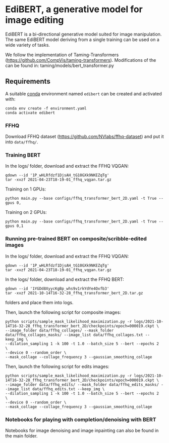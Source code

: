 # EdiBERT, a generative model for image editing

EdiBERT is a bi-directional generative model suited for image manipulation. The same EdiBERT model deriving from a single training can be used on a wide variety of tasks.

We follow the implementation of Taming-Transformers (https://github.com/CompVis/taming-transformers).
Modifications of the  can be found in: taming/models/bert_transformer.py

## Requirements
A suitable [conda](https://conda.io/) environment named `edibert` can be created
and activated with:

```
conda env create -f environment.yaml
conda activate edibert
```

### FFHQ
Download FFHQ dataset (https://github.com/NVlabs/ffhq-dataset) and put it into `data/ffhq/`.

### Training BERT

In the logs/ folder, download and extract the FFHQ VQGAN:
```
gdown --id '1P_wHLRfdzf1DjsAH_tG10GXk9NKEZqTg'
tar -xvzf 2021-04-23T18-19-01_ffhq_vqgan.tar.gz
```

Training on 1 GPUs:
```
python main.py --base configs/ffhq_transformer_bert_2D.yaml -t True --gpus 0,
```
Training on 2 GPUs:
```
python main.py --base configs/ffhq_transformer_bert_2D.yaml -t True --gpus 0,1
```


### Running pre-trained BERT on composite/scribble-edited images

In the logs/ folder, download and extract the FFHQ VQGAN:
```
gdown --id '1P_wHLRfdzf1DjsAH_tG10GXk9NKEZqTg'
tar -xvzf 2021-04-23T18-19-01_ffhq_vqgan.tar.gz
```

In the logs/ folder, download and extract  the FFHQ BERT:
```
gdown --id '1YGDd8XyycKgBp_whs9v1rkYdYe4Oxfb3'
tar -xvzf 2021-10-14T16-32-28_ffhq_transformer_bert_2D.tar.gz
```
folders and place them into logs.

Then, launch the following script for composite images:
```
python scripts/sample_mask_likelihood_maximization.py -r logs/2021-10-14T16-32-28_ffhq_transformer_bert_2D/checkpoints/epoch=000019.ckpt \
--image_folder data/ffhq_collages/ --mask_folder data/ffhq_collages_masks/ --image_list data/ffhq_collages.txt --keep_img \
--dilation_sampling 1 -k 100 -t 1.0 --batch_size 5 --bert --epochs 2  \
--device 0 --random_order \
--mask_collage --collage_frequency 3 --gaussian_smoothing_collage
```

Then, launch the following script for edits images:
```
python scripts/sample_mask_likelihood_maximization.py -r logs/2021-10-14T16-32-28_ffhq_transformer_bert_2D/checkpoints/epoch=000019.ckpt \
--image_folder data/ffhq_edits/ --mask_folder data/ffhq_edits_masks/ --image_list data/ffhq_edits.txt --keep_img \
--dilation_sampling 1 -k 100 -t 1.0 --batch_size 5 --bert --epochs 2  \
--device 0 --random_order \
--mask_collage --collage_frequency 3 --gaussian_smoothing_collage
```

### Notebooks for playing with completion/denoising with BERT

Notebooks for image denoising and image inpainting can also be found in the main folder.
